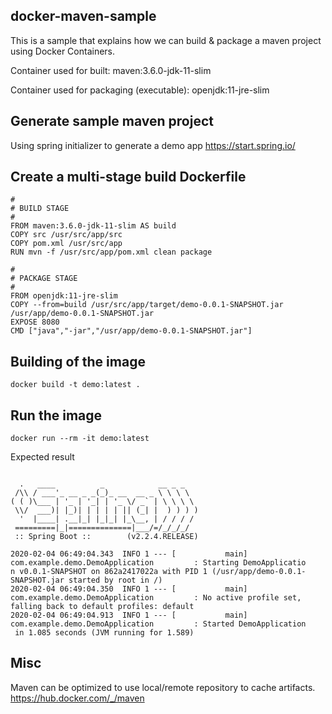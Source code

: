 ## docker-maven-sample
This is a sample that explains how we can build & package a maven project using Docker Containers.

Container used for built: maven:3.6.0-jdk-11-slim

Container used for packaging (executable): openjdk:11-jre-slim

## Generate sample maven project
Using spring initializer to generate a demo app https://start.spring.io/

## Create a multi-stage build Dockerfile

```shell
#
# BUILD STAGE
#
FROM maven:3.6.0-jdk-11-slim AS build  
COPY src /usr/src/app/src  
COPY pom.xml /usr/src/app  
RUN mvn -f /usr/src/app/pom.xml clean package

#
# PACKAGE STAGE
#
FROM openjdk:11-jre-slim 
COPY --from=build /usr/src/app/target/demo-0.0.1-SNAPSHOT.jar /usr/app/demo-0.0.1-SNAPSHOT.jar  
EXPOSE 8080  
CMD ["java","-jar","/usr/app/demo-0.0.1-SNAPSHOT.jar"]  
```

## Building of the image

```shell
docker build -t demo:latest .
```

## Run the image

```shell
docker run --rm -it demo:latest
```

Expected result
```shell

  .   ____          _            __ _ _
 /\\ / ___'_ __ _ _(_)_ __  __ _ \ \ \ \
( ( )\___ | '_ | '_| | '_ \/ _` | \ \ \ \
 \\/  ___)| |_)| | | | | || (_| |  ) ) ) )
  '  |____| .__|_| |_|_| |_\__, | / / / /
 =========|_|==============|___/=/_/_/_/
 :: Spring Boot ::        (v2.2.4.RELEASE)

2020-02-04 06:49:04.343  INFO 1 --- [           main] com.example.demo.DemoApplication         : Starting DemoApplicatio
n v0.0.1-SNAPSHOT on 862a2417022a with PID 1 (/usr/app/demo-0.0.1-SNAPSHOT.jar started by root in /)
2020-02-04 06:49:04.350  INFO 1 --- [           main] com.example.demo.DemoApplication         : No active profile set,
falling back to default profiles: default
2020-02-04 06:49:04.913  INFO 1 --- [           main] com.example.demo.DemoApplication         : Started DemoApplication
 in 1.085 seconds (JVM running for 1.589)
```

## Misc

Maven can be optimized to use local/remote repository to cache artifacts. https://hub.docker.com/_/maven
